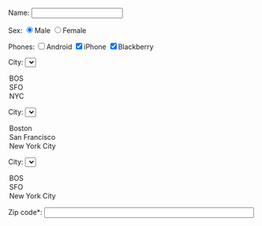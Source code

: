 <label for="name">Name:</label> 
<input type="text" id="name" name="name" size="20"/>




<label>Sex:</label> 
<input type="radio" name="sex" id="male" value="male" checked="checked"/><label for="male">Male</label>
<input type="radio" name="sex" id="female" value="female"/><label for="female">Female</label>  



<label>Phones:</label> 
<input type="checkbox" name="phones" id="Android" value="Android"/><label for="Android">Android</label>
<input type="checkbox" name="phones" id="iPhone" value="iPhone" checked="checked"/><label for="iPhone">iPhone</label>
<input type="checkbox" name="phones" id="Blackberry" value="Blackberry" checked="checked"/><label for="Blackberry">Blackberry</label>




<label for="city">City:</label>
<select id="city" name="city">
  <option value="BOS">BOS</option>
  <option value="SFO">SFO</option>
  <option value="NYC" selected="selected">NYC</option>
</select>



<label for="city">City:</label>
<select id="city" name="city">
  <option value="BOS">Boston</option>
  <option value="SFO">San Francisco</option>
  <option value="NYC" selected="selected">New York City</option>
</select>




<label for="city">City:</label>
<select id="city" name="city">
  <option value="BOS">BOS</option>
  <option value="SFO">SFO</option>
  <option value="NYC" selected="selected">New York City</option>
</select>


<label for="zip-code" class="required-label">Zip code*:</label>
<input type="text" name="zip-code" id="zip-code" size="50" class="required-input"/>

